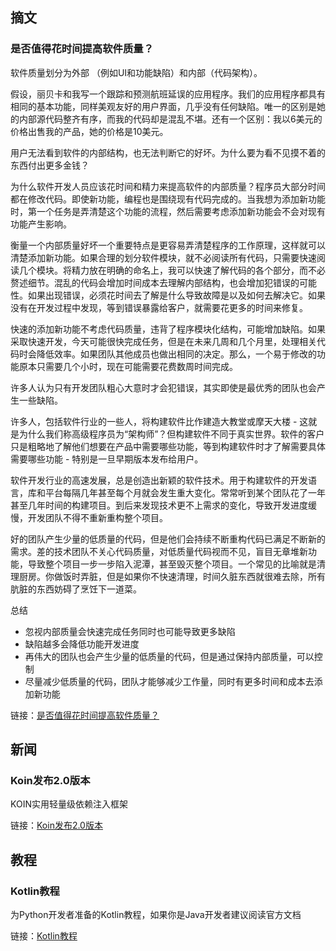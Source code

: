 ## 摘文

### 是否值得花时间提高软件质量？

软件质量划分为外部 （例如UI和功能缺陷）和内部（代码架构）。

假设，丽贝卡和我写一个跟踪和预测航班延误的应用程序。我们的应用程序都具有相同的基本功能，同样美观友好的用户界面，几乎没有任何缺陷。唯一的区别是她的内部源代码整齐有序，而我的代码却是混乱不堪。还有一个区别：我以6美元的价格出售我的产品，她的价格是10美元。

用户无法看到软件的内部结构，也无法判断它的好坏。为什么要为看不见摸不着的东西付出更多金钱？

为什么软件开发人员应该花时间和精力来提高软件的内部质量？程序员大部分时间都在修改代码。即使新功能，编程也是围绕现有代码完成的。当我想为添加新功能时，第一个任务是弄清楚这个功能的流程，然后需要考虑添加新功能会不会对现有功能产生影响。

衡量一个内部质量好坏一个重要特点是更容易弄清楚程序的工作原理，这样就可以清楚添加新功能。如果合理的划分软件模块，就不必阅读所有代码，只需要快速阅读几个模块。将精力放在明确的命名上，我可以快速了解代码的各个部分，而不必赘述细节。混乱的代码会增加时间成本去理解内部结构，也会增加犯错误的可能性。如果出现错误，必须花时间去了解是什么导致故障是以及如何去解决它。如果没有在开发过程中发现，等到错误暴露给客户，就需要花更多的时间来修复。

快速的添加新功能不考虑代码质量，违背了程序模块化结构，可能增加缺陷。如果采取快速开发，今天可能很快完成任务，但是在未来几周和几个月里，处理相关代码时会降低效率。如果团队其他成员也做出相同的决定。那么，一个易于修改的功能原本只需要几个小时，现在可能需要花费数周时间完成。

许多人认为只有开发团队粗心大意时才会犯错误，其实即使是最优秀的团队也会产生一些缺陷。

许多人，包括软件行业的一些人，将构建软件比作建造大教堂或摩天大楼 - 这就是为什么我们称高级程序员为“架构师”？但构建软件不同于真实世界。软件的客户只是粗略地了解他们想要在产品中需要哪些功能，等到构建软件时才了解需要具体需要哪些功能 - 特别是一旦早期版本发布给用户。

软件开发行业的高速发展，总是创造出新颖的软件技术。用于构建软件的开发语言，库和平台每隔几年甚至每个月就会发生重大变化。常常听到某个团队花了一年甚至几年时间的构建项目。到后来发现技术更不上需求的变化，导致开发进度缓慢，开发团队不得不重新重构整个项目。

好的团队产生少量的低质量的代码，但是他们会持续不断重构代码已满足不断新的需求。差的技术团队不关心代码质量，对低质量代码视而不见，盲目无章堆新功能，导致整个项目一步一步陷入泥潭，甚至毁灭整个项目。一个常见的比喻就是清理厨房。你做饭时弄脏，但是如果你不快速清理，时间久脏东西就很难去除，所有肮脏的东西妨碍了烹饪下一道菜。

总结

- 忽视内部质量会快速完成任务同时也可能导致更多缺陷
- 缺陷越多会降低功能开发进度
- 再伟大的团队也会产生少量的低质量的代码，但是通过保持内部质量，可以控制
- 尽量减少低质量的代码，团队才能够减少工作量，同时有更多时间和成本去添加新功能


链接：[是否值得花时间提高软件质量？](https://martinfowler.com/articles/is-quality-worth-cost.html "是否值得花时间提高软件质量？")

## 新闻

### Koin发布2.0版本

KOIN实用轻量级依赖注入框架

链接：[Koin发布2.0版本](https://medium.com/koin-developers/ready-for-koin-2-0-2722ab59cac3 "Koin发布2.0版本")

## 教程

### Kotlin教程

为Python开发者准备的Kotlin教程，如果你是Java开发者建议阅读官方文档

链接：[Kotlin教程](https://khan.github.io/kotlin-for-python-developers/ "Kotlin教程")
